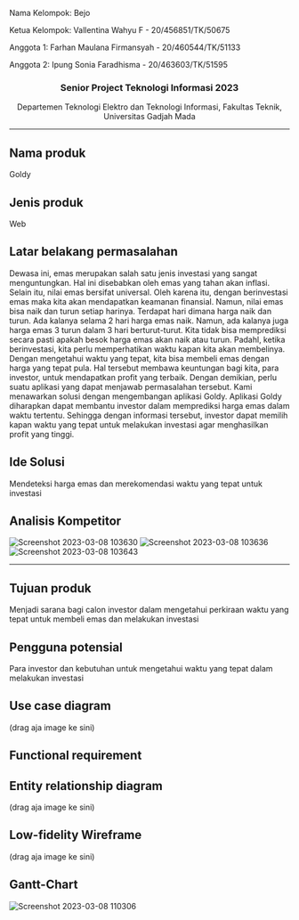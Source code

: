 <p>Nama Kelompok: Bejo</p>
<p>Ketua Kelompok: Vallentina Wahyu F - 20/456851/TK/50675</p>
<p>Anggota 1: Farhan Maulana Firmansyah - 20/460544/TK/51133</p>
<p>Anggota 2: Ipung Sonia Faradhisma - 20/463603/TK/51595</p>

<h3 align="center">Senior Project Teknologi Informasi 2023</h3>
<p align="center">Departemen Teknologi Elektro dan Teknologi Informasi, Fakultas Teknik, Universitas Gadjah Mada</p>

****

## Nama produk
Goldy
## Jenis produk
Web
## Latar belakang permasalahan
Dewasa ini, emas merupakan salah satu jenis investasi yang sangat menguntungkan. Hal ini disebabkan oleh emas yang tahan akan inflasi. Selain itu, nilai emas bersifat universal. Oleh karena itu, dengan berinvestasi emas maka kita akan mendapatkan keamanan finansial. Namun, nilai emas bisa naik dan turun setiap harinya. Terdapat hari dimana harga naik dan turun. Ada kalanya selama 2 hari harga emas naik. Namun, ada kalanya juga harga emas 3 turun dalam 3 hari berturut-turut. Kita tidak bisa memprediksi secara pasti apakah besok harga emas akan naik atau turun. Padahl, ketika berinvestasi, kita perlu memperhatikan waktu kapan kita akan membelinya. Dengan mengetahui waktu yang tepat, kita bisa membeli emas dengan harga yang tepat pula. Hal tersebut membawa keuntungan bagi kita, para investor, untuk mendapatkan profit yang terbaik. Dengan demikian, perlu suatu aplikasi yang dapat menjawab permasalahan tersebut. Kami menawarkan solusi dengan mengembangan aplikasi Goldy. Aplikasi Goldy diharapkan dapat membantu investor dalam memprediksi harga emas dalam waktu tertentu. Sehingga dengan informasi tersebut, investor dapat memilih kapan waktu yang tepat untuk melakukan investasi agar menghasilkan profit yang tinggi. 
## Ide Solusi
Mendeteksi harga emas dan merekomendasi waktu yang tepat untuk investasi
## Analisis Kompetitor
![Screenshot 2023-03-08 103630](https://user-images.githubusercontent.com/79226247/223613399-e900eda9-fadf-4655-9ae7-40709f591fc4.png)
![Screenshot 2023-03-08 103636](https://user-images.githubusercontent.com/79226247/223613408-2a40d9ea-f345-40de-9096-6b50f2102032.png)
![Screenshot 2023-03-08 103643](https://user-images.githubusercontent.com/79226247/223613418-bcb4ad06-db91-4d4c-a79a-24fe18839e5b.png)

****

## Tujuan produk
Menjadi sarana bagi calon investor dalam mengetahui perkiraan waktu yang tepat untuk membeli emas dan melakukan investasi
## Pengguna potensial
Para investor dan kebutuhan untuk mengetahui waktu yang tepat dalam melakukan investasi
## Use case diagram
(drag aja image ke sini)
## Functional requirement

## Entity relationship diagram
(drag aja image ke sini)
## Low-fidelity Wireframe
(drag aja image ke sini)
## Gantt-Chart
![Screenshot 2023-03-08 110306](https://user-images.githubusercontent.com/79226247/223616706-2dcc9fda-d3a7-4c9f-87f0-7c99690b071a.png)

